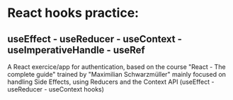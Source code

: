 # React hooks practice:
## useEffect - useReducer - useContext - useImperativeHandle - useRef

A React exercice/app for authentication, based on the course "React - The complete guide" trained by "Maximilian Schwarzmüller" mainly focused on handling Side Effects, using Reducers and the Context API (useEffect - useReducer - useContext hooks)
